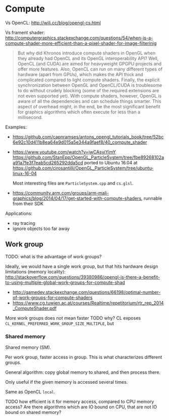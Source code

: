 # Compute

Vs OpenCL: <http://wili.cc/blog/opengl-cs.html>

Vs frament shader: <http://computergraphics.stackexchange.com/questions/54/when-is-a-compute-shader-more-efficient-than-a-pixel-shader-for-image-filterinig>

> But why did Khronos introduce compute shaders in OpenGL when they already had OpenCL and its OpenGL interoperability API? Well, OpenCL (and CUDA) are aimed for heavyweight GPGPU projects and offer more features. Also, OpenCL can run on many different types of hardware (apart from GPUs), which makes the API thick and complicated compared to light compute shaders. Finally, the explicit synchronization between OpenGL and OpenCL/CUDA is troublesome to do without crudely blocking (some of the required extensions are not even supported yet). With compute shaders, however, OpenGL is aware of all the dependencies and can schedule things smarter. This aspect of overhead might, in the end, be the most significant benefit for graphics algorithms which often execute for less than a millisecond. 

Examples:

-   <https://github.com/capnramses/antons_opengl_tutorials_book/tree/52bc6e92c10d411b8ea64e9d015a5e344a9faef8/40_compute_shader>

-   <https://www.youtube.com/watch?v=jwCAsyiYimY> <https://github.com/StanEpp/OpenGL_ParticleSystem/tree/fbe89268102aa91a7fe3f7eab5cd265292dda5cd> ported to Ubuntu 16.04 at <https://github.com/cirosantilli/OpenGL_ParticleSystem/tree/ubuntu-linux-16-04>

    Most interesting files are `ParticleSystem.cpp` and `cs.glsl`.

-   <https://community.arm.com/groups/arm-mali-graphics/blog/2014/04/17/get-started-with-compute-shaders>, runnable from their SDK

Applications:

- ray tracing
- ignore objects too far away

## Work group

TODO: what is the advantage of work groups?

Ideally, we would have a single work group, but that hits hardware design limitations (memory locality): <http://stackoverflow.com/questions/39380986/opengl-is-there-a-benefit-to-using-multiple-global-work-groups-for-compute-shad>

- http://gamedev.stackexchange.com/questions/66198/optimal-number-of-work-groups-for-compute-shaders
- https://www.cg.tuwien.ac.at/courses/Realtime/repetitorium/rtr_rep_2014_ComputeShader.pdf

More work groups does not mean faster TODO why? CL exposes `CL_KERNEL_PREFERRED_WORK_GROUP_SIZE_MULTIPLE`, but 

### Shared memory

Shared memory (SM).

Per work group, faster access in group. This is what characterizes different groups.

General algorithm: copy global memory to shared, and then process there.

Only useful if the given memory is accessed several times.

Same as OpenCL `local`.

TODO how efficient is it for memory access, compared to CPU memory access? Are there algorithms which are IO bound on CPU, that are not IO bound on shared memory?
